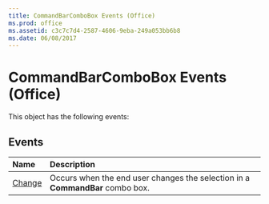 ```yaml
---
title: CommandBarComboBox Events (Office)
ms.prod: office
ms.assetid: c3c7c7d4-2587-4606-9eba-249a053bb6b8
ms.date: 06/08/2017
---
```



# CommandBarComboBox Events (Office)
This object has the following events:

## Events



|**Name**|**Description**|
|:-----|:-----|
|[Change](commandbarcombobox-change-event-office.md)|Occurs when the end user changes the selection in a **CommandBar** combo box.|

